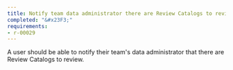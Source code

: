 ```yaml
---
title: Notify team data administrator there are Review Catalogs to review
completed: "&#x23F3;"
requirements:
- r-00029
---
```


A user should be able to notify their team's data administrator that there are Review Catalogs to review.
